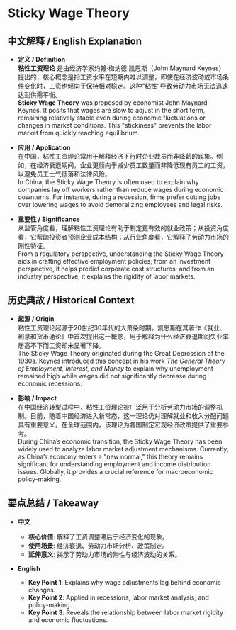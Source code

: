 # Sticky Wage Theory

## 中文解释 / English Explanation

* **定义 / Definition**  
  **粘性工资理论** 是由经济学家约翰·梅纳德·凯恩斯（John Maynard Keynes）提出的，核心概念是指工资水平在短期内难以调整，即使在经济波动或市场条件变化时，工资也倾向于保持相对稳定。这种“粘性”导致劳动力市场无法迅速达到供需平衡。  
  **Sticky Wage Theory** was proposed by economist John Maynard Keynes. It posits that wages are slow to adjust in the short term, remaining relatively stable even during economic fluctuations or changes in market conditions. This "stickiness" prevents the labor market from quickly reaching equilibrium.

* **应用 / Application**  
  在中国，粘性工资理论常用于解释经济下行时企业裁员而非降薪的现象。例如，在经济衰退期间，企业更倾向于减少员工数量而非降低现有员工的工资，以避免员工士气低落和法律风险。  
  In China, the Sticky Wage Theory is often used to explain why companies lay off workers rather than reduce wages during economic downturns. For instance, during a recession, firms prefer cutting jobs over lowering wages to avoid demoralizing employees and legal risks.

* **重要性 / Significance**  
  从监管角度看，理解粘性工资理论有助于制定更有效的就业政策；从投资角度看，它帮助投资者预测企业成本结构；从行业角度看，它解释了劳动力市场的刚性特征。  
  From a regulatory perspective, understanding the Sticky Wage Theory aids in crafting effective employment policies; from an investment perspective, it helps predict corporate cost structures; and from an industry perspective, it explains the rigidity of labor markets.

## 历史典故 / Historical Context

* **起源 / Origin**  
  粘性工资理论起源于20世纪30年代的大萧条时期。凯恩斯在其著作《就业、利息和货币通论》中首次提出这一概念，用于解释为什么经济衰退期间失业率居高不下而工资却未显著下降。  
  The Sticky Wage Theory originated during the Great Depression of the 1930s. Keynes introduced this concept in his work *The General Theory of Employment, Interest, and Money* to explain why unemployment remained high while wages did not significantly decrease during economic recessions.

* **影响 / Impact**  
  在中国经济转型过程中，粘性工资理论被广泛用于分析劳动力市场的调整机制。目前，随着中国经济进入新常态，这一理论仍对理解就业和收入分配问题具有重要意义。在全球范围内，该理论为各国制定宏观经济政策提供了重要参考。  
  During China’s economic transition, the Sticky Wage Theory has been widely used to analyze labor market adjustment mechanisms. Currently, as China’s economy enters a "new normal," this theory remains significant for understanding employment and income distribution issues. Globally, it provides a crucial reference for macroeconomic policy-making.

## 要点总结 / Takeaway

* **中文**  
  - **核心价值**: 解释了工资调整滞后于经济变化的现象。  
  - **使用场景**: 经济衰退、劳动力市场分析、政策制定。  
  - **延伸意义**: 揭示了劳动力市场的刚性与经济波动的关系。

* **English**  
  - **Key Point 1**: Explains why wage adjustments lag behind economic changes.  
  - **Key Point 2**: Applied in recessions, labor market analysis, and policy-making.  
  - **Key Point 3**: Reveals the relationship between labor market rigidity and economic fluctuations.
